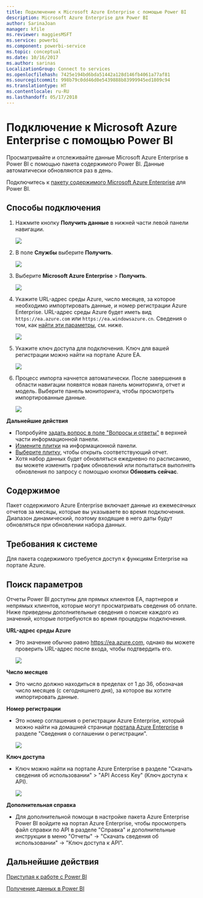 ```yaml
---
title: Подключение к Microsoft Azure Enterprise с помощью Power BI
description: Microsoft Azure Enterprise для Power BI
author: SarinaJoan
manager: kfile
ms.reviewer: maggiesMSFT
ms.service: powerbi
ms.component: powerbi-service
ms.topic: conceptual
ms.date: 10/16/2017
ms.author: sarinas
LocalizationGroup: Connect to services
ms.openlocfilehash: 7425e194bd6bda51442a128d146fb4061a77af81
ms.sourcegitcommit: 998b79c0dd46d0e5439888b83999945ed1809c94
ms.translationtype: HT
ms.contentlocale: ru-RU
ms.lasthandoff: 05/17/2018
---
```

# <a name="connect-to-microsoft-azure-enterprise-with-power-bi"></a>Подключение к Microsoft Azure Enterprise с помощью Power BI
Просматривайте и отслеживайте данные Microsoft Azure Enterprise в Power BI с помощью пакета содержимого Power BI. Данные автоматически обновляются раз в день.

Подключитесь к [пакету содержимого Microsoft Azure Enterprise](https://app.powerbi.com/getdata/services/azure-enterprise) для Power BI.

## <a name="how-to-connect"></a>Способы подключения
1. Нажмите кнопку **Получить данные** в нижней части левой панели навигации.
   
    ![](media/service-connect-to-azure-enterprise/getdata.png)
2. В поле **Службы** выберите **Получить**.
   
   ![](media/service-connect-to-azure-enterprise/services.png)
3. Выберите **Microsoft Azure Enterprise** \> **Получить**.
   
   ![](media/service-connect-to-azure-enterprise/mazureenterprise.png)
4. Укажите URL-адрес среды Azure, число месяцев, за которое необходимо импортировать данные, и номер регистрации Azure Enterprise. URL-адрес среды Azure будет иметь вид `https://ea.azure.com` или `https://ea.windowsazure.cn`. Сведения о том, как [найти эти параметры](#FindingParams), см. ниже.
   
    ![](media/service-connect-to-azure-enterprise/params.png)
5. Укажите ключ доступа для подключения. Ключ для вашей регистрации можно найти на портале Azure EA.
   
    ![](media/service-connect-to-azure-enterprise/creds.png)
6. Процесс импорта начнется автоматически. После завершения в области навигации появятся новая панель мониторинга, отчет и модель. Выберите панель мониторинга, чтобы просмотреть импортированные данные.
   
   ![](media/service-connect-to-azure-enterprise/dashboard.png)

**Дальнейшие действия**

* Попробуйте [задать вопрос в поле "Вопросы и ответы"](power-bi-q-and-a.md) в верхней части информационной панели.
* [Измените плитки](service-dashboard-edit-tile.md) на информационной панели.
* [Выберите плитку](service-dashboard-tiles.md), чтобы открыть соответствующий отчет.
* Хотя набор данных будет обновляться ежедневно по расписанию, вы можете изменить график обновлений или попытаться выполнять обновления по запросу с помощью кнопки **Обновить сейчас**.

## <a name="whats-included"></a>Содержимое
Пакет содержимого Azure Enterprise включает данные из ежемесячных отчетов за месяцы, которые вы указываете во время подключения. Диапазон динамический, поэтому входящие в него даты будут обновляться при обновлении набора данных.

## <a name="system-requirements"></a>Требования к системе
Для пакета содержимого требуется доступ к функциям Enterprise на портале Azure.

<a name="FindingParams"></a>

## <a name="finding-parameters"></a>Поиск параметров
Отчеты Power BI доступны для прямых клиентов EA, партнеров и непрямых клиентов, которые могут просматривать сведения об оплате. Ниже приведены дополнительные сведения о поиске каждого из значений, которые потребуются во время процедуры подключения.

**URL-адрес среды Azure**

* Это значение обычно равно https://ea.azure.com, однако вы можете проверить URL-адрес после входа, чтобы подтвердить его.
  
    ![](media/service-connect-to-azure-enterprise/params3.png)

**Число месяцев**

* Это число должно находиться в пределах от 1 до 36, обозначая число месяцев (с сегодняшнего дня), за которое вы хотите импортировать данные.

**Номер регистрации**

* Это номер соглашения о регистрации Azure Enterprise, который можно найти на домашней странице [портала Azure Enterprise](https://ea.azure.com/) в разделе "Сведения о соглашении о регистрации".
  
    ![](media/service-connect-to-azure-enterprise/params2.png)

**Ключ доступа**

* Ключ можно найти на портале Azure Enterprise в разделе "Скачать сведения об использовании" > "API Access Key" (Ключ доступа к API).
  
    ![](media/service-connect-to-azure-enterprise/creds2.png)

**Дополнительная справка**

* Для дополнительной помощи в настройке пакета Azure Enterprise Power BI войдите на портал Azure Enterprise, чтобы просмотреть файл справки по API в разделе "Справка" и дополнительные инструкции в меню "Отчеты" -> "Скачать сведения об использовании" -> "Ключ доступа к API".

## <a name="next-steps"></a>Дальнейшие действия
[Приступая к работе с Power BI](service-get-started.md)

[Получение данных в Power BI](service-get-data.md)

